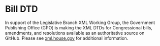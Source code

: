 # Bill DTD #

In support of the Legislative Branch XML Working Group, the Government Publishing Office (GPO) is making the XML DTDs for Congressional bills, amendments, and resolutions available as an authoritative source on GitHub. Please see [xml.house.gov](http://xml.house.gov) for additional information. 

